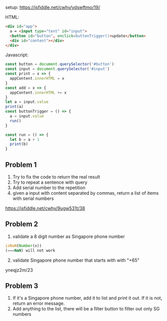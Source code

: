 setup: https://jsfiddle.net/cwhy/ydswftmo/19/

HTML: 
```html
<div id="app">
  a = <input type="text" id="input">
  <button id="button", onclick=buttonTrigger()>update</button>
  <div id="content"></div>
</div>
```

Javascript: 
```js
const button = document.querySelector('#button')
const input = document.querySelector('#input')
const print = x => {
  appContent.innerHTML = x
}
const add = x => {
  appContent.innerHTML += x
}
let a = input.value
print(a)
const buttonTrigger = () => {
  a = input.value
  run()
}

const run = () => {
  let b = a + 1
  print(b)
}
```

## Problem 1
1. Try to fix the code to return the real result
2. Try to repeat a sentence with query
3. Add serial number to the repetition
4. given a input with content separated by commas, return a list of items with serial numbers

https://jsfiddle.net/cwhy/9ugw531t/38
## Problem 2
1. validate a 8 digit number as Singapore phone number

```js
isNaN(Number(x))
(===NaN) will not work
```
2. validate Singapore phone number that starts with with "+65"

yneqjz2m/23

## Problem 3
1. If it's a Singapore phone number, add it to list and print it out. If it is not, return an error message.
2. Add anything to the list, there will be a filter button to filter out only SG numbers